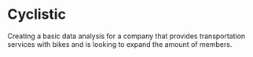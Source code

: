 # Cyclistic

Creating a basic data analysis for a company that provides transportation services with bikes and is looking to expand the amount of members.